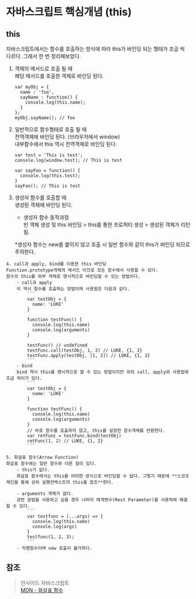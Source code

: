 # 자바스크립트 핵심개념 (this)
## this
자바스크립트에서는 함수를 호출하는 방식에 따라 this가 바인딩 되는 형태가 조금 씩 다르다. 그래서 한 번 정리해보았다.

  1. 객체의 메서드로 호출 될 때  
  해당 메서드를 호출한 객체로 바인딩 된다.
      ```
      var myObj = {
        name : 'foo',
        sayName : function() {
          console.log(this.name);
        }
      };
      myObj.sayName(); // foo
      ```
  2. 일반적으로 함수형태로 호출 될 때  
  전역객체에 바인딩 된다. (브라우저에서 window)  
  내부함수에서 this 역시 전역객체로 바인딩 된다.
        ```
        var test = 'This is test';
        console.log(window.test); // This is test

        var sayFoo = function() {
          console.log(this.test);
        }
        sayFoo(); // This is test
        ```
  3. 생성자 함수를 호출할 때  
  생성된 객체에 바인딩 된다.  
        - 생성자 함수 동작과정  
        빈 객체 생성 및 this 바인딩 > this를 통한 프로퍼티 생성 > 생성된 객체가 리턴됨.

        *생성자 함수는 new를 붙이지 않고 호출 시 일반 함수와 같이 this가 바인딩 되므로 주의한다.

    4. call과 apply, bind를 이용한 this 바인딩  
    Function.prototype객체의 메서드 이므로 모든 함수에서 사용할 수 있다.  
    함수의 this를 외부 객체로 명시적으로 바인딩할 수 있는 방법이다.
        - call과 apply  
        이 역시 함수를 호출하는 방법이며 사용법은 다음과 같다.
            ```
            var testObj = {
              name: 'LUKE'
            }

            function testFunc() {
              console.log(this.name)
              console.log(arguments)
            }

            testFunc() // undefined
            testFunc.call(testObj, 1, 2) // LUKE, {1, 2}
            testFunc.apply(testObj, [1, 2]) // LUKE, {1, 2}
            ```
        - bind
        bind 역시 this를 명시적으로 할 수 있는 방법이지만 위의 call, apply와 사용법에 조금 차이가 있다.
            ```
            var testObj = {
              name: 'LUKE'
            }

            function testFunc() {
              console.log(this.name)
              console.log(arguments)
            }
            // 바로 함수를 호출하지 않고, this를 설정한 함수객체를 반환한다.
            var retFunc = testFunc.bind(testObj)
            retFunc(1, 2) // LUKE, {1, 2}
            ```

    5. 화살표 함수(Arrow Function)  
    화살표 함수에는 일반 함수와 다른 점이 있다.
        - this가 없다.  
        화살표 함수에서는 this를 어떠한 방식으로 바인딩할 수 없다. 그렇기 때문에 **스코프 체인을 통해 상위 실행컨텍스트의 this를 참조**한다.

        - arguments 객체가 없다.
        관련 문법을 사용하고 싶을 경우 나머지 매개변수(Rest Parameter)를 사용하여 해결할 수 있다.
            ```
            var testfunc = (...args) => {
              console.log(this.name)
              console.log(args)
            }
            testfunc(1, 2, 3);
            ```
        - 익명함수이며 new 호출이 불가하다.

## 참조
> 인사이드 자바스크립트  
> [MDN - 화살표 함수](https://developer.mozilla.org/ko/docs/Web/JavaScript/Reference/Functions/%EC%95%A0%EB%A1%9C%EC%9A%B0_%ED%8E%91%EC%85%98)